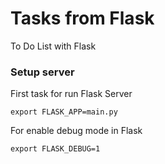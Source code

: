 # Tasks from Flask

To Do List with Flask

### Setup server

First task for run Flask Server

`export FLASK_APP=main.py`

For enable debug mode in Flask

`export FLASK_DEBUG=1`